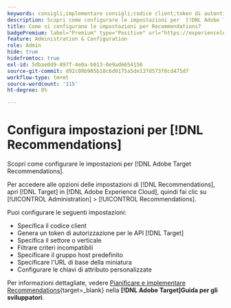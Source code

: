 ```yaml
---
keywords: consigli;implementare consigli;codice client;token di autenticazione;settore verticale;filtrare modalità incompatibile;gruppo host predefinito;base miniature;generare token di autenticazione;token di autenticazione;
description: Scopri come configurare le impostazioni per  [!DNL Adobe Target Recommendations].
title: Come si configurano le impostazioni per Recommendations?
badgePremium: label="Premium" type="Positive" url="https://experienceleague.adobe.com/docs/target/using/introduction/intro.html?lang=en#premium newtab=true" tooltip="Scopri cosa è incluso in Target Premium."
feature: Administration & Configuration
role: Admin
hide: true
hidefromtoc: true
exl-id: 5dbae0d9-897f-4e0a-b013-0e9ad6654150
source-git-commit: d92c09b905b10c6d0175a5de137d573f8cd475d7
workflow-type: tm+mt
source-wordcount: '115'
ht-degree: 0%

---
```


# Configura impostazioni per [!DNL Recommendations]

Scopri come configurare le impostazioni per [!DNL Adobe Target Recommendations].

Per accedere alle opzioni delle impostazioni di [!DNL Recommendations], apri [!DNL Target] in [!DNL Adobe Experience Cloud], quindi fai clic su [!UICONTROL Administration] > [!UICONTROL Recommendations].

Puoi configurare le seguenti impostazioni:

* Specifica il codice client
* Genera un token di autorizzazione per le API [!DNL Target]
* Specifica il settore o verticale
* Filtrare criteri incompatibili
* Specificare il gruppo host predefinito
* Specificare l&#39;URL di base della miniatura
* Configurare le chiavi di attributo personalizzate

Per informazioni dettagliate, vedere [Pianificare e implementare Recommendations](https://experienceleague.adobe.com/en/docs/target-dev/developer/recommendations){target=_blank} nella **[!DNL Adobe Target]Guida per gli sviluppatori**.
